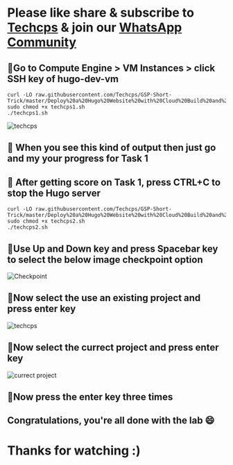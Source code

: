 

# Please like share & subscribe to [Techcps](https://www.youtube.com/@techcps) & join our [WhatsApp Community](https://whatsapp.com/channel/0029Va9nne147XeIFkXYv71A)


## 🚨Go to Compute Engine > VM Instances > click SSH key of hugo-dev-vm

```
curl -LO raw.githubusercontent.com/Techcps/GSP-Short-Trick/master/Deploy%20a%20Hugo%20Website%20with%20Cloud%20Build%20and%20Firebase%20Pipeline/techcps1.sh
sudo chmod +x techcps1.sh
./techcps1.sh
```
![techcps](https://github.com/Techcps/GSP-Short-Trick/assets/104138529/92cbc967-7fa4-4fe8-948c-5c51ce278d52)

## 🚨 When you see this kind of output then just go and my your progress for Task 1
## 🚨 After getting score on Task 1, press CTRL+C to stop the Hugo server 

```
curl -LO raw.githubusercontent.com/Techcps/GSP-Short-Trick/master/Deploy%20a%20Hugo%20Website%20with%20Cloud%20Build%20and%20Firebase%20Pipeline/techcps2.sh
sudo chmod +x techcps2.sh
./techcps2.sh
```
## 🚨Use Up and Down key and press Spacebar key to select the below image checkpoint option
![Checkpoint](https://github.com/Techcps/GSP-Short-Trick/assets/104138529/a8664350-4250-4abb-bebb-710aee2de14d)

## 🚨Now select the use an existing project and press enter key
![techcps](https://github.com/Techcps/GSP-Short-Trick/assets/104138529/72a45032-55d6-49fb-a547-89546edd7182)

## 🚨Now select the currect project and press enter key
![currect project](https://github.com/Techcps/GSP-Short-Trick/assets/104138529/71fb5a65-c8b1-40f5-b23b-3afeb8f89b88)

## 🚨Now press the enter key three times

## Congratulations, you're all done with the lab 😄

# Thanks for watching :)

